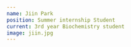 ```yaml
---
name: Jiin Park
position: Summer internship Student
current: 3rd year Biochemistry student
image: jiin.jpg
---
```

